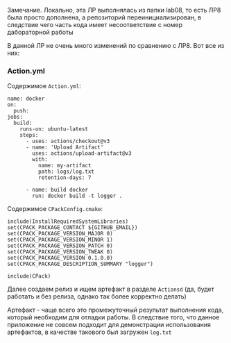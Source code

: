 Замечание. Локально, эта ЛР выполнялась из папки lab08, то есть ЛР8 была просто дополнена, а репозиторий переинициализирован, в следствие чего часть кода имеет несоответствие с номер дабораторной работы

В данной ЛР не очень много изменений по сравнению с ЛР8. Вот все из них:

### Action.yml

Содержимое `Action.yml`:
```
name: docker
on:
  push:
jobs:
  build:
    runs-on: ubuntu-latest
    steps:
      - uses: actions/checkout@v3
      - name: 'Upload Artifact'
        uses: actions/upload-artifact@v3
        with:
          name: my-artifact
          path: logs/log.txt
          retention-days: 7

      - name: build docker
        run: docker build -t logger .
```

Содержимое `CPackConfig.cmake`:
```
include(InstallRequiredSystemLibraries)
set(CPACK_PACKAGE_CONTACT ${GITHUB_EMAIL})
set(CPACK_PACKAGE_VERSION_MAJOR 0)
set(CPACK_PACKAGE_VERSION_MINOR 1)
set(CPACK_PACKAGE_VERSION_PATCH 0)
set(CPACK_PACKAGE_VERSION_TWEAK 0)
set(CPACK_PACKAGE_VERSION 0.1.0.0)
set(CPACK_PACKAGE_DESCRIPTION_SUMMARY "logger")

include(CPack)
```

Далее создаем релиз и ищем артефакт в разделе `Actionsd` (да, будет работать и без релиза, однако так более корректно делать)

Артефакт - чаще всего это промежуточный результат выполнения кода, который необходим для отладки работы. В следствие того, что данное приложение не совсем подходит для демонстрации использования артефактов, в качестве такового был загружен `log.txt`
